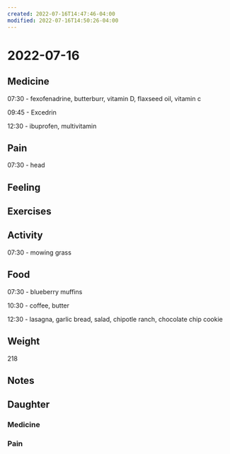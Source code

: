 ```yaml
---
created: 2022-07-16T14:47:46-04:00
modified: 2022-07-16T14:50:26-04:00
---
```


# 2022-07-16

## Medicine

07:30 - fexofenadrine, butterburr, vitamin D, flaxseed oil, vitamin c

09:45 - Excedrin

12:30 - ibuprofen, multivitamin 


## Pain

07:30 - head


## Feeling


## Exercises


## Activity

07:30 - mowing grass

## Food

07:30 - blueberry muffins

10:30 - coffee, butter 

12:30 - lasagna, garlic bread, salad, chipotle ranch, chocolate chip cookie 

## Weight

218


## Notes


## Daughter


### Medicine


### Pain
